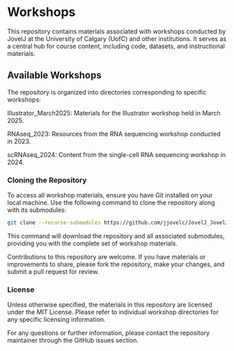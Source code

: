 # Workshops
This repository contains materials associated with workshops conducted by JovelJ at the University of Calgary (UofC) and other institutions. It serves as a central hub for course content, including code, datasets, and instructional materials.​

## Available Workshops

The repository is organized into directories corresponding to specific workshops:​

Illustrator_March2025: Materials for the Illustrator workshop held in March 2025.​

RNAseq_2023: Resources from the RNA sequencing workshop conducted in 2023.​

scRNAseq_2024: Content from the single-cell RNA sequencing workshop in 2024.​

### Cloning the Repository

To access all workshop materials, ensure you have Git installed on your local machine. Use the following command to clone the repository along with its submodules:​

```bash
git clone --recurse-submodules https://github.com/jjovelc/JovelJ_JovelJ_workshops.git
```

This command will download the repository and all associated submodules, providing you with the complete set of workshop materials.​

Contributions to this repository are welcome. If you have materials or improvements to share, please fork the repository, make your changes, and submit a pull request for review.​

### License

Unless otherwise specified, the materials in this repository are licensed under the MIT License. Please refer to individual workshop directories for any specific licensing information.​

For any questions or further information, please contact the repository maintainer through the GitHub issues section.​
